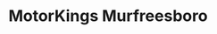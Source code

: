 ---
title: "MotorKings Murfreesboro"
url: /murfreesboro/motorkings-murfreesboro-nw-broad-st/
shop: car
---